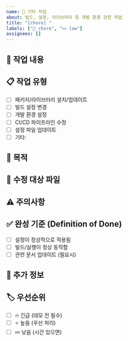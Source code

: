 ```yaml
---
name: 🔧 기타 작업
about: 빌드, 설정, 라이브러리 등 개발 환경 관련 작업
title: "[chore] "
labels: ["🔧 chore", "💤 low"]
assignees: []
---
```


## 🔧 작업 내용
<!-- 어떤 환경 설정이나 도구 관련 작업을 할 것인지 설명 -->

## 📋 작업 유형
- [ ] 패키지/라이브러리 설치/업데이트
- [ ] 빌드 설정 변경
- [ ] 개발 환경 설정
- [ ] CI/CD 파이프라인 수정
- [ ] 설정 파일 업데이트
- [ ] 기타: 

## 🎯 목적
<!-- 왜 이 작업이 필요한지, 어떤 문제를 해결하는지 -->

## 📂 수정 대상 파일
<!-- package.json, webpack.config.js, .gitignore 등 -->

## ⚠️ 주의사항
<!-- 다른 개발자들이 알아야 할 환경 변경사항 등 -->

## ✅ 완성 기준 (Definition of Done)
- [ ] 설정이 정상적으로 적용됨
- [ ] 빌드/실행이 정상 동작함
- [ ] 관련 문서 업데이트 (필요시)

## 📝 추가 정보
<!-- 설치 방법, 사용법, 참고 링크 등 -->

## 🏷️ 우선순위
- [ ] 🔥 긴급 (데모 전 필수)
- [ ] ⭐ 높음 (우선 처리)  
- [ ] 💤 낮음 (시간 있으면)
